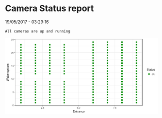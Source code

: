 Camera Status report
================
19/05/2017 - 03:29:16

    All cameras are up and running

![](camreport_files/figure-markdown_github/unnamed-chunk-2-1.png)
